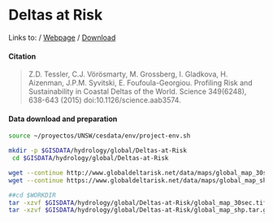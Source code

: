# Deltas at Risk

Links to:
/ [Webpage](http://www.globaldeltarisk.net/)
/ [Download](http://www.globaldeltarisk.net/data.html)

#### Citation
> Z.D. Tessler, C.J. Vörösmarty, M. Grossberg, I. Gladkova, H. Aizenman, J.P.M. Syvitski, E. Foufoula-Georgiou. Profiling Risk and Sustainability in Coastal Deltas of the World. Science 349(6248), 638-643 (2015) doi:10.1126/science.aab3574.



#### Data download and preparation

```sh
source ~/proyectos/UNSW/cesdata/env/project-env.sh

mkdir -p $GISDATA/hydrology/global/Deltas-at-Risk
 cd $GISDATA/hydrology/global/Deltas-at-Risk

wget --continue http://www.globaldeltarisk.net/data/maps/global_map_30sec.tiff.tar.gz
wget --continue https://www.globaldeltarisk.net/data/maps/global_map_shp.tar.gz

##cd $WORKDIR
tar -xzvf $GISDATA/hydrology/global/Deltas-at-Risk/global_map_30sec.tiff.tar.gz
tar -xzvf $GISDATA/hydrology/global/Deltas-at-Risk/global_map_shp.tar.gz
```
